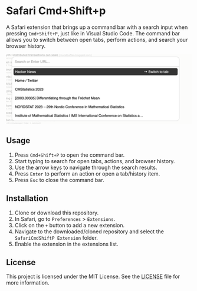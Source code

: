 # Safari Cmd+Shift+p

A Safari extension that brings up a command bar with a search input when pressing `Cmd+Shift+P`, just like in Visual Studio Code. The command bar allows you to switch between open tabs, perform actions, and search your browser history.

![Screenshot of Safari Command Bar](screenshot.png)

## Usage

1. Press `Cmd+Shift+P` to open the command bar.
2. Start typing to search for open tabs, actions, and browser history.
3. Use the arrow keys to navigate through the search results.
4. Press `Enter` to perform an action or open a tab/history item.
5. Press `Esc` to close the command bar.

## Installation

1. Clone or download this repository.
2. In Safari, go to `Preferences` > `Extensions`.
3. Click on the `+` button to add a new extension.
4. Navigate to the downloaded/cloned repository and select the `SafariCmdShiftP Extension` folder.
5. Enable the extension in the extensions list.


## License

This project is licensed under the MIT License. See the [LICENSE](LICENSE) file for more information.
